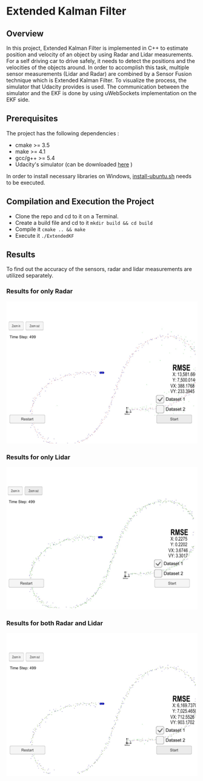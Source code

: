 # Extended Kalman Filter

[//]: # (Image References)

[image1]: ./examples/radar.jpg "Radar Results"
[image2]: ./examples/lidar.jpg "Lidar Results"
[image3]: ./examples/both.jpg "Both Radar and Lidar Combined"

## Overview

In this project, Extended Kalman Filter is implemented in C++ to estimate position and velocity of an object by using Radar and Lidar measurements. For a self driving car to drive safely, it needs to detect the positions and the velocities of the objects around. In order to accomplish this task, multiple sensor measurements (Lidar and Radar) are combined by a Sensor Fusion technique which is Extended Kalman Filter. To visualize the process, the simulator that Udacity provides is used. The communication between the simulator and the EKF is done by using uWebSockets implementation on the EKF side. 

## Prerequisites

The project has the following dependencies :

* cmake >= 3.5
* make >= 4.1
* gcc/g++ >= 5.4
* Udacity's simulator (can be downloaded [here](https://github.com/udacity/self-driving-car-sim/releases) )

In order to install necessary libraries on Windows, [install-ubuntu.sh](./install-ubuntu.sh) needs to be executed.

## Compilation and Execution the Project

* Clone the repo and cd to it on a Terminal.
* Create a build file and cd to it `mkdir build && cd build`
* Compile it `cmake .. && make`
* Execute it `./ExtendedKF`

## Results

To find out the accuracy of the sensors, radar and lidar measurements are utilized separately.

### Results for only Radar

![alt text][image1]

### Results for only Lidar

![alt text][image2]

### Results for both Radar and Lidar

![alt text][image3]
